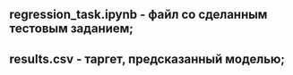 ## __regression_task.ipynb__  - файл со сделанным тестовым заданием;  
## __results.csv__ - таргет, предсказанный моделью;
